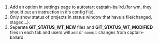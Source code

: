 1. Add an option in settings page to autostart captain-ballrd.(for wm, they should put an instruction in it's config file).
2. Only show status of projects in status window that have a file(changed, staged,..).
3. Seperate __GIT_STATUS_WT_NEW__ files and __GIT_STATUS_WT_MODIFIED__ files in each tab and users will `add` or `commit` changes from captain-ballard.
